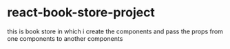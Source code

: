 # react-book-store-project
this is book store in which i create the components and pass the props from one components to another components
